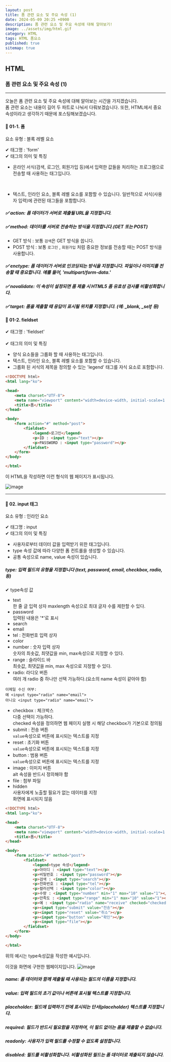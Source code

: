 ```yaml
---
layout: post
title: 폼 관련 요소 및 주요 속성 (1)
date: 2024-05-09 20:25 +0900
description: 폼 관련 요소 및 주요 속성에 대해 알아보기!
image: ../assets/img/html.gif
category: HTML
tags: HTML 폼요소
published: true
sitemap: true
---
```


## HTML

### 폼 관련 요소 및 주요 속성 (1)

<hr>

오늘은 폼 관련 요소 및 주요 속성에 대해 알아보는 시간을 가지겠습니다. <br>
폼 관련 요소는 내용이 길어 두 파트로 나눠서 다뤄보겠습니다. 또한, HTML에서 중요 속성이라고 생각하기 때문에 포스팅해보겠습니다.

#### 🎈 01-1. 폼
요소 유형 : 블록 레벨 요소 <br>

✔ 태그명 : 'form' <br>
✔  태그의 의미 및 특징 <br>
- 온라인 서식(검색, 로그인, 회원가입 등)에서 입력한 값들을 처리하는 프로그램으로 전송할 때 사용하는 태그입니다.
<br>

- 텍스트, 인라인 요소, 블록 레벨 요소를 포함할 수 있습니다. 일반적으로 서식(사용자 입력)에 관련된 태그들을 포함합니다.

##### ✅ action: 폼 데이터가 서버로 제출될 URL을 지정합니다.                             
##### ✅ method: 데이터를 서버로 전송하는 방식을 지정합니다.(GET 또는 POST)

- GET 방식 : 보통 `검색`은 GET 방식을 씁니다.<br>
- POST 방식 : 보통 `로그인` , `회원가입` 처럼 중요한 정보를 전송할 때는 POST 방식을 사용합니다.

##### ✅ enctype: 폼 데이터가 서버로 인코딩되는 방식을 지정합니다. 파일이나 이미지를 전송할 때 중요합니다. 예를 들어, 'multipart/form-data.'

##### ✅ novalidate: 이 속성이 설정되면 폼 제출 시 HTML5 폼 유효성 검사를 비활성화합니다.

##### ✅ target: 폼을 제출할 때 응답이 표시될 위치를 지정합니다. (예: _blank, _self 등)

#### 🎈 01-2. fieldset
✔ 태그명 : 'fieldset' <br>   
✔ 태그의 의미 및 특징 <br>
- 양식 요소들을 그룹화 할 때 사용하는 태그입니다.<br>
- 텍스트, 인라인 요소, 블록 레벨 요소를 포함할 수 있습니다.<br>
- 그룹화 된 서식의 제목을 정의할 수 있는 'legend' 태그를 자식 요소로 포함합니다.

````html
<!DOCTYPE html>
<html lang="ko">

<head>
    <meta charset="UTF-8">
    <meta name="viewport" content="width=device-width, initial-scale=1.0">
    <title>폼</title>
</head>

<body>
    <form action="#" method="post">
        <fieldset>
            <legend>로그인</legend>
            <p>ID : <input type="text"></p>
            <p>PASSWORD : <input type="password"></p>
        </fieldset>
    </form>
</body>

</html>
````

이 HTML을 작성하면 이런 형식의 웹 페이지가 표시됩니다.

![image](https://github.com/Hyeji1364/class2024/assets/161557112/e9574e63-30ff-439b-a2a0-6e2abb8b703f)

<hr>

#### 🎈 02. input 태그

요소 유형 : 인라인 요소 <br>

✔ 태그명 : input <br>
✔ 태그의 의미 및 특징 <br>
- 사용자로부터 데이터 값을 입력받기 위한 태그입니다.
- type 속성 값에 따라 다양한 폼 컨트롤을 생성할 수 있습니다.
- 공통 속성으로 name, value 속성이 있습니다.

##### type: 입력 필드의 유형을 지정합니다 (text, password, email, checkbox, radio, 등)

✔ type속성 값
- text <br>
한 줄 글 입력 상자
maxlength 속성으로 최대 글자 수를 제한할 수 있다.
- password<br>
입력된 내용은 '*'로 표시 
- search<br>
- email<br>
- tel : 전화번호 입력 상자<br>
- color<br>
- number : 숫자 입력 상자<br>
숫자의 최솟값, 최댓값을 min, max속성으로 지정할 수 있다.<br>
- range : 슬라이드 바<br>
최솟값, 최댓값을 min, max 속성으로 지정할 수 있다.<br>
- radio: 라디오 버튼<br>
여러 개 radio 중 하나만 선택 가능하다.(요소의 name 속성이 같아야 함)
````
이메일 수신 여부:
예 <input type="radio" name="email">
아니오 <input type="radio" name="email">
````
- checkbox : 체크박스<br>
다중 선택이 가능하다.<br>
checked 속성을 정의하면 웹 페이지 실행 시 해당 checkbox가 기본으로 정의됨<br>
- submit : 전송 버튼<br>
`value`속성으로 버튼에 표시되는 텍스트를 지정<br>
- reset : 초기화 버튼<br>
`value`속성으로 버튼에 표시되는 텍스트를 지정<br>
- button : 범용 버튼<br>
`value`속성으로 버튼에 표시되는 텍스트를 지정<br>
- image : 이미지 버튼<br>
alt 속성을 반드시 정의해야 함<br>
- file : 첨부 파일
- hidden<br>
사용자에게 노출할 필요가 없는 데이터를 지정<br>
화면에 표시되지 않음

````html
<!DOCTYPE html>
<html lang="ko">

<head>
    <meta charset="UTF-8">
    <meta name="viewport" content="width=device-width, initial-scale=1.0">
    <title>폼</title>
</head>

<body>
    <form action="#" method="post">
        <fieldset>
            <legend>type 속성</legend>
            <p>아이디 : <input type="text"></p>
            <p>비밀번호 : <input type="password"></p>
            <p>검색 : <input type="search"></p>
            <p>전화번호 : <input type="tel"></p>
            <p>컬러선택 : <input type="color"></p>
            <p>수량 : <input type="number" min="1" max="10" value="1"></p>
            <p>만족도 : <input type="range" min="1" max="10" value="1"></p>
            <p>예 : <input type="radio" name="receive" checked="checked"> css <input type="checkbox"></p>
            <p><input type="submit" value="전송"></p>
            <p><input type="reset" value="취소"></p>
            <p><input type="button" value="확인"></p>
            <p><input type="file"></p>
        </fieldset>
    </form>
</body>

</html>
````
위의 예시는 type속성값을 작성한 예시입니다.

이것을 화면에 구현한 웹페이지입니다.
![image](https://github.com/Hyeji1364/class2024/assets/161557112/61e29ea7-e949-4642-8032-39a4eadb8d16)

##### name: 폼 데이터와 함께 제출될 때 사용되는 필드의 이름을 지정합니다.

##### value: 입력 필드의 초기 값이나 버튼에 표시될 텍스트를 지정합니다.

##### placeholder: 필드에 입력하기 전에 표시되는 단서(placeholder) 텍스트를 지정합니다.

##### required: 필드가 반드시 필요함을 지정하여, 이 필드 없이는 폼을 제출할 수 없습니다.

##### readonly: 사용자가 입력 필드를 수정할 수 없도록 설정합니다.

##### disabled: 필드를 비활성화합니다. 비활성화된 필드는 폼 데이터로 제출되지 않습니다.
